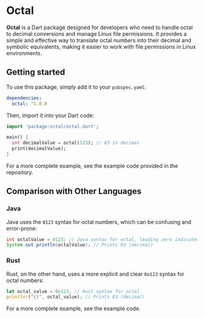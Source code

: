 
# Octal

**Octal** is a Dart package designed for developers who need to handle octal to decimal conversions and manage Linux file permissions. It provides a simple and effective way to translate octal numbers into their decimal and symbolic equivalents, making it easier to work with file permissions in Linux environments.

## Getting started

To use this package, simply add it to your `pubspec.yaml`:

```yaml
dependencies:
  octal: ^1.0.0
```

Then, import it into your Dart code:

```dart
import 'package:octal/octal.dart';

main() {
  int decimalValue = octal(123); // 83 in decimal
  print(decimalValue);
}
```

For a more complete example, see the example code provided in the repository.

## Comparison with Other Languages

### Java

Java uses the `0123` syntax for octal numbers, which can be confusing and error-prone:

```java
int octalValue = 0123; // Java syntax for octal, leading zero indicates octal
System.out.println(octalValue); // Prints 83 (decimal)
```

### Rust

Rust, on the other hand, uses a more explicit and clear `0o123` syntax for octal numbers:

```rust
let octal_value = 0o123; // Rust syntax for octal
println!("{}", octal_value); // Prints 83 (decimal)
```

For a more complete example, see the example code.